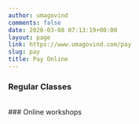 ```yaml
---
author: umagovind
comments: false
date: 2020-03-08 07:13:19+00:00
layout: page
link: https://www.umagovind.com/pay
slug: pay
title: Pay Online
---
```




### Regular Classes
<div class="razorpay-embed-btn payment-box" data-url="https://pages.razorpay.com/pl_FC02VkB24adoL4/view" data-text="Pay Monthly Fees for Online Classes " data-color="#424242" data-size="large">
  <script>
    (function(){
      var d=document; var x=!d.getElementById('razorpay-embed-btn-js')
      if(x){ var s=d.createElement('script'); s.defer=!0;s.id='razorpay-embed-btn-js';
      s.src='https://cdn.razorpay.com/static/embed_btn/bundle.js';d.body.appendChild(s);} else{var rzp=window['__rzp__'];
      rzp && rzp.init && rzp.init()}})();
  </script>
</div>

<br/>
### Online workshops
<div class="razorpay-embed-btn payment-box" data-url="https://pages.razorpay.com/pl_FC0cNOl6nDN7Vi/view" data-text="Pay Fees for Online Workshops" data-color="#424242" data-size="large">
  <script>
    (function(){
      var d=document; var x=!d.getElementById('razorpay-embed-btn-js')
      if(x){ var s=d.createElement('script'); s.defer=!0;s.id='razorpay-embed-btn-js';
      s.src='https://cdn.razorpay.com/static/embed_btn/bundle.js';d.body.appendChild(s);} else{var rzp=window['__rzp__'];
      rzp && rzp.init && rzp.init()}})();
  </script>
</div>
